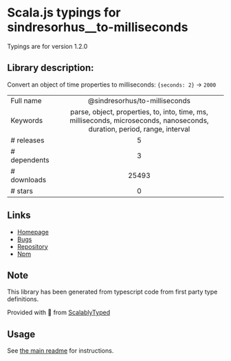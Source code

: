 
# Scala.js typings for sindresorhus__to-milliseconds

Typings are for version 1.2.0

## Library description:
Convert an object of time properties to milliseconds: `{seconds: 2}` → `2000`

|                    |                 |
| ------------------ | :-------------: |
| Full name          | @sindresorhus/to-milliseconds |
| Keywords           | parse, object, properties, to, into, time, ms, milliseconds, microseconds, nanoseconds, duration, period, range, interval |
| # releases         | 5 |
| # dependents       | 3 |
| # downloads        | 25493 |
| # stars            | 0 |

## Links
- [Homepage](https://github.com/sindresorhus/to-milliseconds#readme)
- [Bugs](https://github.com/sindresorhus/to-milliseconds/issues)
- [Repository](https://github.com/sindresorhus/to-milliseconds)
- [Npm](https://www.npmjs.com/package/%40sindresorhus%2Fto-milliseconds)
    


## Note
This library has been generated from typescript code from first party type definitions.

Provided with :purple_heart: from [ScalablyTyped](https://github.com/oyvindberg/ScalablyTyped)

## Usage
See [the main readme](../../readme.md) for instructions.


